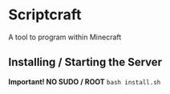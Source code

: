# Scriptcraft

A tool to program within Minecraft

## Installing / Starting the Server

**Important! NO SUDO / ROOT**
`bash install.sh`

